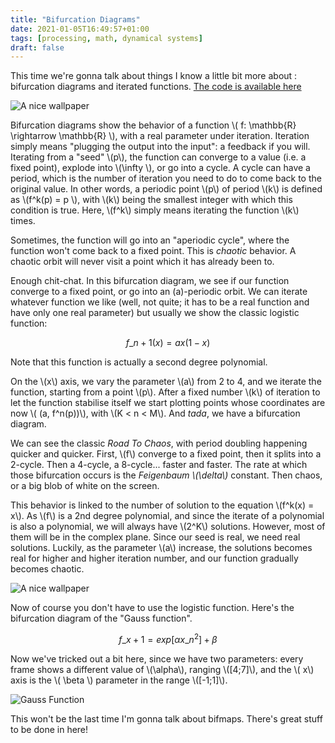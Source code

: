 ```yaml
---
title: "Bifurcation Diagrams"
date: 2021-01-05T16:49:57+01:00
tags: [processing, math, dynamical systems]
draft: false
---
```


This time we're gonna talk about things I know a little bit more about : bifurcation diagrams and iterated functions. [The code is available here](https://github.com/epsln/processingSketches)

![A nice wallpaper](/biffmap/bif.gif)

Bifurcation diagrams show the behavior of a function \\( f: \mathbb{R} \rightarrow \mathbb{R} \\), with a real parameter under iteration. Iteration simply means "plugging the output into the input": a feedback if you will. Iterating from a "seed" \\(p\\), the function can converge to a value (i.e. a fixed point), explode into \\(\infty \\), or go into a cycle. A cycle can have a period, which is the number of iteration you need to do to come back to the original value. In other words, a periodic point \\(p\\) of period \\(k\\) is defined as \\(f^k(p) = p \\), with \\(k\\) being the smallest integer with which this condition is true. Here, \\(f^k\\) simply means iterating the function \\(k\\) times. 

Sometimes, the function will go into an "aperiodic cycle", where the function won't come back to a fixed point. This is _chaotic_ behavior. A chaotic orbit will never visit a point which it has already been to.

Enough chit-chat. In this bifurcation diagram, we see if our function converge to a fixed point, or go into an (a)-periodic orbit. We can iterate whatever function we like (well, not quite; it has to be a real function and have only one real parameter) but usually we show the classic logistic function:

$$ f\_{n+1}(x) = ax(1-x) $$

Note that this function is actually a second degree polynomial.

On the \\(x\\) axis, we vary the parameter \\(a\\) from 2 to 4, and we iterate the function, starting from a point \\(p\\). After a fixed number \\(k\\) of iteration to let the function stabilise itself we start plotting points whose coordinates are now \\( (a, f^n(p))\\), with \\(K < n < M\\). And _tada_, we have a bifurcation diagram.

We can see the classic _Road To Chaos_, with period doubling happening quicker and quicker. First, 
\\(f\\) converge to a fixed point, then it splits into a 2-cycle. Then a 4-cycle, a 8-cycle... faster and faster. The rate at which those bifurcation occurs is the _Feigenbaum \\(\delta\\)_ constant. Then chaos, or a big blob of white on the screen.  


This behavior is linked to the number of solution to the equation \\(f^k(x) = x\\). As \\(f\\) is a 2nd degree polynomial, and since the iterate of a polynomial is also a polynomial, we will always have \\(2^K\\) solutions. However, most of them will be in the complex plane. Since our seed is real, we need real solutions. Luckily, as the parameter \\(a\\) increase, the solutions becomes real for higher and higher iteration number, and our function gradually becomes chaotic. 

![A nice wallpaper](/biffmap/biff1080.png)

Now of course you don't have to use the logistic function. Here's the bifurcation diagram of the "Gauss function". 

$$ f\_{x+1} = exp[\alpha x\_n^2] + \beta $$

Now we've tricked out a bit here, since we have two parameters: every frame shows a different value of \\(\alpha\\), ranging \\([4;7]\\), and the \\( x\\) axis is the \\( \beta \\) parameter in the range \\([-1;1]\\).

![Gauss Function](/biffmap/gauss.gif)


This won't be the last time I'm gonna talk about bifmaps. There's great stuff to be done in here!
